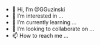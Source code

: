 - 👋 Hi, I’m @GGuzinski
- 👀 I’m interested in ...
- 🌱 I’m currently learning ...
- 💞️ I’m looking to collaborate on ...
- 📫 How to reach me ...

<!---
GGuzinski/GGuzinski is a ✨ special ✨ repository because its `README.md` (this file) appears on your GitHub profile.
You can click the Preview link to take a look at your changes.
--->
